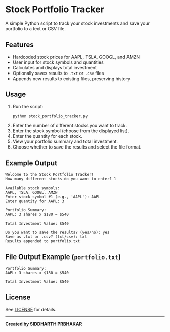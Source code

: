 # Stock Portfolio Tracker

A simple Python script to track your stock investments and save your portfolio to a text or CSV file.

## Features
- Hardcoded stock prices for AAPL, TSLA, GOOGL, and AMZN
- User input for stock symbols and quantities
- Calculates and displays total investment
- Optionally saves results to `.txt` or `.csv` files
- Appends new results to existing files, preserving history

## Usage
1. Run the script:
   ```bash
   python stock_portfolio_tracker.py
   ```
2. Enter the number of different stocks you want to track.
3. Enter the stock symbol (choose from the displayed list).
4. Enter the quantity for each stock.
5. View your portfolio summary and total investment.
6. Choose whether to save the results and select the file format.

## Example Output
```
Welcome to the Stock Portfolio Tracker!
How many different stocks do you want to enter? 1

Available stock symbols:
AAPL, TSLA, GOOGL, AMZN
Enter stock symbol #1 (e.g., 'AAPL'): AAPL
Enter quantity for AAPL: 3

Portfolio Summary:
AAPL: 3 shares x $180 = $540

Total Investment Value: $540

Do you want to save the results? (yes/no): yes
Save as .txt or .csv? (txt/csv): txt
Results appended to portfolio.txt
```

## File Output Example (`portfolio.txt`)
```
Portfolio Summary:
AAPL: 3 shares x $180 = $540

Total Investment Value: $540
```

## License
See [LICENSE](LICENSE) for details.

---
**Created by SIDDHARTH PRBHAKAR** 